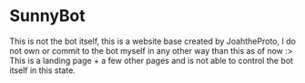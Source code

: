 # SunnyBot
This is not the bot itself, this is a website base created by JoahtheProto, I do not own or commit to the bot myself in any other way than this as of now :>
This is a landing page + a few other pages and is not able to control the bot itself in this state.
